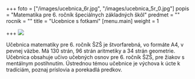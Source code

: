 +++
foto = ["/images/ucebnica_6r.jpg", "/images/ucebnica_5r_0.jpg"]
popis = "Matematika pre 6. ročník špeciálnych základných škôl"
predmet = ""
rocnik = ""
title = "Ucebnice s fotkami"
[menu.main]
weight = 1

+++
![](/images/ucebnica_6r.jpg)

Učebnica matematiky pre 6. ročník ŠZŠ je štvorfarebná, vo formáte A4, v pevnej väzbe. Má 130 strán, 96 strán aritmetiky a 34 strán geometrie.  Učebnica obsahuje učivo učebných osnov pre 6. ročník ŠZŠ, pre žiakov s mentálnym postihnutím. Ústrednou témou učebnice je výchova k úcte k tradíciám, poznaj príslovia a porekadlá predkov.